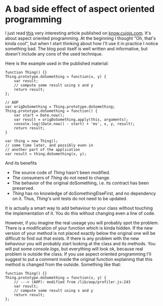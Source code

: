 # A bad side effect of aspect oriented programming 

I just read [this](http://know.cujojs.com/tutorials/aop/intro-to-aspect-oriented-programming#Adding-behavior) very interesting article published on [know.cujojs.com](http://know.cujojs.com/). It's about aspect oriented programming. At the beginning I thought "Oh, that's kinda cool", but when I start thinking about how I'll use it in practice I notice something bad. The blog post itself is well written and informative, but doesn't include any cons of the used technique.

Here is the example used in the published material:

	function Thing() {}
	Thing.prototype.doSomething = function(x, y) {
	    var result;
	    // compute some result using x and y
	    return result;
	};

	// AOP
	var origDoSomething = Thing.prototype.doSomething;
	Thing.prototype.doSomething = function() {
	    var start = Date.now();
	    var result = origDoSomething.apply(this, arguments);
	    console.log((Date.now() - start) + 'ms', x, y, result);
	    return result;
	}

	var thing = new Thing();
	// some time later, and possibly even in
	// another part of the application
	var result = thing.doSomething(x, y);

And its benefits

  - The source code of *Thing* hasn't been modified.
  - The consumers of *Thing* do not need to change.
  - The behavior of the original doSomething, i.e. its contract has been preserved.
  - *Thing* has no knowledge of doSomethingElseFirst, and no dependency on it. Thus, *Thing*'s unit tests do not need to be updated.

It is actually a smart way to add behaviour to your class without touching the implementation of it. You do this without changing even a line of code. 

However, if you imagine the real useage you will probably spot the problem. There is a modification of your function which is kinda hidden. If the new version of your method is not placed exactly below the original one will be difficult to find out that exists. If there is any problem with the new behaviour you will probably start looking at the class and its methods. You will put some *console.logs*, but everything will look ok, because real problem is outside the class. If you use aspect oriented programming I'll suggest to put a comment inside the original function explaining that this method is changed from the outside. Something like that:

	function Thing() {}
	Thing.prototype.doSomething = function(x, y) {
		// ---> (AOP): modified from /lib/aop/profiler.js:243 
	    var result;
	    // compute some result using x and y
	    return result;
	};

